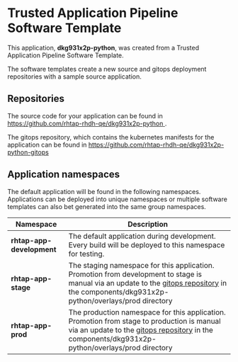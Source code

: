 # Trusted Application Pipeline Software Template

This application, **dkg931x2p-python**, was created from a Trusted Application Pipeline Software Template.

The software templates create a new source and gitops deployment repositories with a sample source application. 

## Repositories

The source code for your application can be found in [https://github.com/rhtap-rhdh-qe/dkg931x2p-python ](https://github.com/rhtap-rhdh-qe/dkg931x2p-python ).
 
The gitops repository, which contains the kubernetes manifests for the application can be found in 
[https://github.com/rhtap-rhdh-qe/dkg931x2p-python-gitops ](https://github.com/rhtap-rhdh-qe/dkg931x2p-python-gitops ) 

## Application namespaces 

The default application will be found in the following namespaces. Applications can be deployed into unique namespaces or multiple software templates can also bet generated into the same group namespaces.  

|  Namespace   |  Description   |  
| -------- | -------- |   
| **rhtap-app-development** | The default application during development. Every build will be deployed to this namespace for testing. | 
| **rhtap-app-stage** | The staging namespace for this application. Promotion from development to stage is manual via an update to the [gitops repository](https://github.com/rhtap-rhdh-qe/dkg931x2p-python-gitops ) in the components/dkg931x2p-python/overlays/prod directory |  
| **rhtap-app-prod** | The production namespace for this application. Promotion from stage to production is manual via an update to the [gitops repository](https://github.com/rhtap-rhdh-qe/dkg931x2p-python-gitops ) in the components/dkg931x2p-python/overlays/prod directory | 